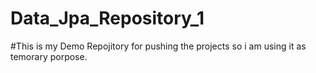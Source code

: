 # Data_Jpa_Repository_1
#This is my Demo Repojitory for pushing the  projects so i am using it as temorary porpose.
